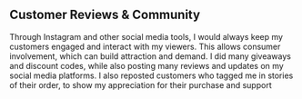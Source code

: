 ## Customer Reviews & Community

Through Instagram and other social media tools, I would always keep my customers engaged and interact with my viewers. This allows consumer involvement, which can build attraction and demand. I did many giveaways and discount codes, while also posting many reviews and updates on my social media platforms. I also reposted customers who tagged me in stories of their order, to show my appreciation for their purchase and support
